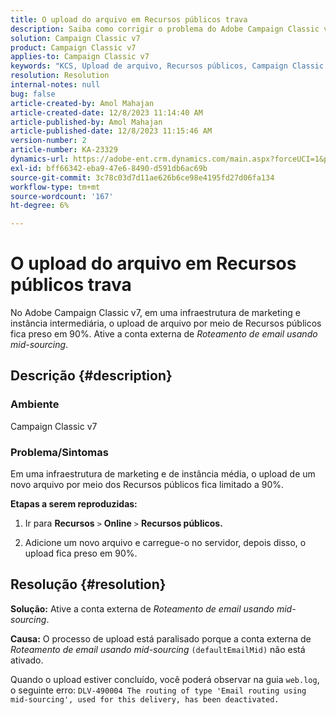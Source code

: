 ```yaml
---
title: O upload do arquivo em Recursos públicos trava
description: Saiba como corrigir o problema do Adobe Campaign Classic v7, em que o upload de um novo arquivo por meio de Recursos públicos fica preso em 90%.
solution: Campaign Classic v7
product: Campaign Classic v7
applies-to: Campaign Classic v7
keywords: "KCS, Upload de arquivo, Recursos públicos, Campaign Classic v7,"
resolution: Resolution
internal-notes: null
bug: false
article-created-by: Amol Mahajan
article-created-date: 12/8/2023 11:14:40 AM
article-published-by: Amol Mahajan
article-published-date: 12/8/2023 11:15:46 AM
version-number: 2
article-number: KA-23329
dynamics-url: https://adobe-ent.crm.dynamics.com/main.aspx?forceUCI=1&pagetype=entityrecord&etn=knowledgearticle&id=057e29f6-ba95-ee11-be37-6045bd006268
exl-id: bff66342-eba9-47e6-8490-d591db6ac69b
source-git-commit: 3c78c03d7d11ae626b6ce98e4195fd27d06fa134
workflow-type: tm+mt
source-wordcount: '167'
ht-degree: 6%

---
```


# O upload do arquivo em Recursos públicos trava


No Adobe Campaign Classic v7, em uma infraestrutura de marketing e instância intermediária, o upload de arquivo por meio de Recursos públicos fica preso em 90%. Ative a conta externa de *Roteamento de email usando mid-sourcing*.

## Descrição {#description}


### Ambiente

Campaign Classic v7



### <b>Problema/Sintomas</b>

Em uma infraestrutura de marketing e de instância média, o upload de um novo arquivo por meio dos Recursos públicos fica limitado a 90%.



<b>Etapas a serem reproduzidas:</b>

1. Ir para <b>Recursos</b> `>`  <b>Online</b> `>`  <b>Recursos públicos.</b>


2. Adicione um novo arquivo e carregue-o no servidor, depois disso, o upload fica preso em 90%.



## Resolução {#resolution}

<b>Solução:</b>
Ative a conta externa de *Roteamento de email usando mid-sourcing*.


<b>Causa:</b>
O processo de upload está paralisado porque a conta externa de *Roteamento de email usando mid-sourcing* `(defaultEmailMid)` não está ativado.

Quando o upload estiver concluído, você poderá observar na guia `web.log`, o seguinte erro:
`DLV-490004 The routing of type 'Email routing using mid-sourcing', used for this delivery, has been deactivated.`
